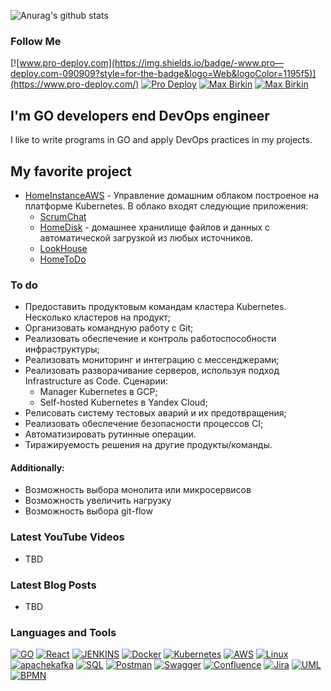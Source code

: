 ![Anurag's github stats](https://github-readme-stats.vercel.app/api?username=pro-deploy&show_icons=true&theme=tokyonight)

### Follow Me

[![www.pro-deploy.com](https://img.shields.io/badge/-www.pro—deploy.com-090909?style=for-the-badge&logo=Web&logoColor=1195f5)](https://www.pro-deploy.com/)
[![Pro Deploy](https://img.shields.io/badge/-Pro_Deploy-090909?style=for-the-badge&logo=Telegram&logoColor=27A0d9)](https://t.me/prodeploy)
[![Max Birkin](https://img.shields.io/badge/-Max_Birkin-090909?style=for-the-badge&logo=Telegram&logoColor=27A0d9)](https://t.me/birkinmax)
[![Max Birkin](https://img.shields.io/badge/-Max_Birkin-090909?style=for-the-badge&logo=Linkedin&logoColor=27A0d9)](https://www.linkedin.com/in/maxbirkin)

## I'm GO developers end DevOps engineer

I like to write programs in GO and apply DevOps practices in my projects.

## My favorite project
* [HomeInstanceAWS](https://github.com/pro-deploy/homeInstance) - Управление домашним облаком построеное на платформе Kubernetes. В облако входят следующие приложения:
  * [ScrumChat](https://github.com/pro-deploy/scrumChat)
  * [HomeDisk](https://github.com/pro-deploy/homeDisk) - домашнее хранилище файлов и данных с автоматической загрузкой из любых источников.
  * [LookHouse](https://github.com/pro-deploy/lookHouse)
  * [HomeToDo](https://github.com/pro-deploy/homeToDo)

### To do
- Предоставить продуктовым командам кластера Kubernetes. Несколько кластеров на продукт;
- Организовать командную работу с Git;
- Реализовать обеспечение и контроль работоспособности инфраструктуры;
- Реализовать мониторинг и интеграцию с мессенджерами;
- Реализовать разворачивание серверов, используя подход Infrastructure as Code. Сценарии:
  - Manager Kubernetes в GCP;
  - Self-hosted Kubernetes в Yandex Cloud;
- Релисовать систему тестовых аварий и их предотвращения;
- Реализовать обеспечение безопасности процессов CI;
- Автоматизировать рутинные операции.
- Тиражируемость решения на другие продукты/команды.

#### Additionally:
- Возможность выбора монолита или микросервисов
- Возможность увеличить нагрузку
- Возможность выбора git-flow

### Latest YouTube Videos

- TBD
 
### Latest Blog Posts

- TBD

### Languages and Tools
[![GO](https://img.shields.io/badge/-GO-090909?style=for-the-badge&logo=GO&logoColor=69d8e2)](#languages-and-tools)
[![React](https://img.shields.io/badge/-React-090909?style=for-the-badge&logo=React&logoColor=61dafb)](#languages-and-tools)
[![JENKINS](https://img.shields.io/badge/-JENKINS-090909?style=for-the-badge&logo=JENKINS&logoColor=eb3a2b)](#languages-and-tools)
[![Docker](https://img.shields.io/badge/-Docker-090909?style=for-the-badge&logo=Docker&logoColor=019ac6)](#languages-and-tools)
[![Kubernetes](https://img.shields.io/badge/-Kubernetes-090909?style=for-the-badge&logo=Kubernetes&logoColor=346be6)](#languages-and-tools)
[![AWS](https://img.shields.io/badge/-AWS-090909?style=for-the-badge&logo=AWS&logoColor=eb3a2b)](#languages-and-tools)
[![Linux](https://img.shields.io/badge/-linux-090909?style=for-the-badge&logo=Linux&logoColor=ffcd32)](#languages-and-tools)
[![apachekafka](https://img.shields.io/badge/-apachekafka-090909?style=for-the-badge&logo=apachekafka&logoColor=eb3a2b)](#languages-and-tools)
[![SQL](https://img.shields.io/badge/-SQL-090909?style=for-the-badge&logo=SQL&logoColor=eb3a2b)](#languages-and-tools)
[![Postman](https://img.shields.io/badge/-Postman-090909?style=for-the-badge&logo=Postman&logoColor=eb3a2b)](#languages-and-tools)
[![Swagger](https://img.shields.io/badge/-Swagger-090909?style=for-the-badge&logo=Swagger&logoColor=eb3a2b)](#languages-and-tools)
[![Confluence](https://img.shields.io/badge/-Confluence-090909?style=for-the-badge&logo=Confluence&logoColor=eb3a2b)](#languages-and-tools)
[![Jira](https://img.shields.io/badge/-Jira-090909?style=for-the-badge&logo=Jira&logoColor=eb3a2b)](#languages-and-tools)
[![UML](https://img.shields.io/badge/-UML-090909?style=for-the-badge&logo=UML&logoColor=eb3a2b)](#languages-and-tools)
[![BPMN](https://img.shields.io/badge/-BPMN-090909?style=for-the-badge&logo=BPMN&logoColor=eb3a2b)](#languages-and-tools)
